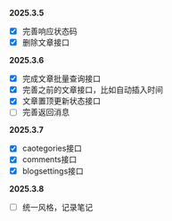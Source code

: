 **2025.3.5**

- [X]  完善响应状态码
- [X]  删除文章接口

**2025.3.6**

- [X]  完成文章批量查询接口
- [X]  完善之前的文章接口，比如自动插入时间
- [X]  文章置顶更新状态接口
- [ ]  完善返回消息

**2025.3.7**

- [X]  caotegories接口
- [X]  comments接口
- [X]  blogsettings接口

**2025.3.8**

- [ ]  统一风格，记录笔记
